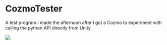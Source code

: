 # CozmoTester
 
A test program I made the afternoon after I got a Cozmo to experiment with calling the python API directly from Unity.

[![](http://i3.ytimg.com/vi/w00i0AWziwA/maxresdefault.jpg)](https://www.youtube.com/watch?v=w00i0AWziwA)

